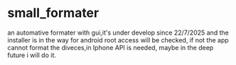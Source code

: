 # small_formater
an automative formater with gui,it's under develop since 22/7/2025 and the installer is in the way
for android root access will be checked, if not the app cannot format the diveces,in Iphone API is needed, maybe in the deep future i will do it.
